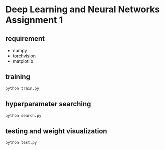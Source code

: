 # Deep Learning and Neural Networks Assignment 1

## requirement

* numpy
* torchvision
* matplotlib

## training

```bash
python train.py
```

## hyperparameter searching

```bash
python search.py
```

## testing and weight visualization

```bash
python test.py
```
